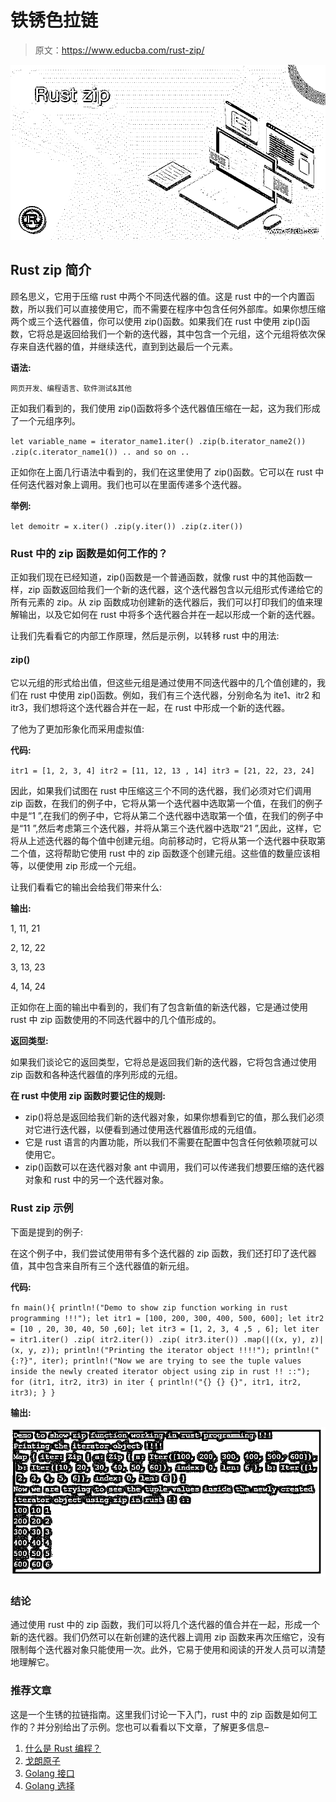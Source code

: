 # 铁锈色拉链

> 原文：<https://www.educba.com/rust-zip/>

![Rust zip](img/3433a0c91d148344064313dc7f74b09d.png)



## Rust zip 简介

顾名思义，它用于压缩 rust 中两个不同迭代器的值。这是 rust 中的一个内置函数，所以我们可以直接使用它，而不需要在程序中包含任何外部库。如果你想压缩两个或三个迭代器值，你可以使用 zip()函数。如果我们在 rust 中使用 zip()函数，它将总是返回给我们一个新的迭代器，其中包含一个元组，这个元组将依次保存来自迭代器的值，并继续迭代，直到到达最后一个元素。

**语法:**

<small>网页开发、编程语言、软件测试&其他</small>

正如我们看到的，我们使用 zip()函数将多个迭代器值压缩在一起，这为我们形成了一个元组序列。

`let variable_name = iterator_name1.iter()
.zip(b.iterator_name2())
.zip(c.iterator_name1()) .. and so on ..`

正如你在上面几行语法中看到的，我们在这里使用了 zip()函数。它可以在 rust 中任何迭代器对象上调用。我们也可以在里面传递多个迭代器。

**举例:**

`let demoitr = x.iter()
.zip(y.iter())
.zip(z.iter())`

### Rust 中的 zip 函数是如何工作的？

正如我们现在已经知道，zip()函数是一个普通函数，就像 rust 中的其他函数一样，zip 函数返回给我们一个新的迭代器，这个迭代器包含以元组形式传递给它的所有元素的 zip。从 zip 函数成功创建新的迭代器后，我们可以打印我们的值来理解输出，以及它如何在 rust 中将多个迭代器合并在一起以形成一个新的迭代器。

让我们先看看它的内部工作原理，然后是示例，以转移 rust 中的用法:

#### zip()

它以元组的形式给出值，但这些元组是通过使用不同迭代器中的几个值创建的，我们在 rust 中使用 zip()函数。例如，我们有三个迭代器，分别命名为 ite1、itr2 和 itr3，我们想将这个迭代器合并在一起，在 rust 中形成一个新的迭代器。

了他为了更加形象化而采用虚拟值:

**代码:**

`itr1 = [1, 2, 3, 4] itr2 = [11, 12, 13 , 14] itr3 = [21, 22, 23, 24]`

因此，如果我们试图在 rust 中压缩这三个不同的迭代器，我们必须对它们调用 zip 函数，在我们的例子中，它将从第一个迭代器中选取第一个值，在我们的例子中是“1 ”,在我们的例子中，它将从第二个迭代器中选取第一个值，在我们的例子中是“11 ”,然后考虑第三个迭代器，并将从第三个迭代器中选取“21 ”,因此，这样，它将从上述迭代器的每个值中创建元组。向前移动时，它将从第一个迭代器中获取第二个值，这将帮助它使用 rust 中的 zip 函数逐个创建元组。这些值的数量应该相等，以便使用 zip 形成一个元组。

让我们看看它的输出会给我们带来什么:

**输出:**

1, 11, 21

2, 12, 22

3, 13, 23

4, 14, 24

正如你在上面的输出中看到的，我们有了包含新值的新迭代器，它是通过使用 rust 中 zip 函数使用的不同迭代器中的几个值形成的。

**返回类型:**

如果我们谈论它的返回类型，它将总是返回我们新的迭代器，它将包含通过使用 zip 函数和各种迭代器值的序列形成的元组。

**在 rust 中使用 zip 函数时要记住的规则:**

*   zip()将总是返回给我们新的迭代器对象，如果你想看到它的值，那么我们必须对它进行迭代器，以便看到通过使用迭代器值形成的元组值。
*   它是 rust 语言的内置功能，所以我们不需要在配置中包含任何依赖项就可以使用它。
*   zip()函数可以在迭代器对象 ant 中调用，我们可以传递我们想要压缩的迭代器对象和 rust 中的另一个迭代器对象。

### Rust zip 示例

下面是提到的例子:

在这个例子中，我们尝试使用带有多个迭代器的 zip 函数，我们还打印了迭代器值，其中包含来自所有三个迭代器值的新元组。

**代码:**

`fn main(){
println!("Demo to show zip function working in rust programming !!!");
let itr1 = [100, 200, 300, 400, 500, 600];
let itr2 = [10 , 20, 30, 40, 50 ,60];
let itr3 = [1, 2, 3, 4 ,5 , 6];
let iter = itr1.iter()
.zip( itr2.iter())
.zip( itr3.iter())
.map(|((x, y), z)| (x, y, z));
println!("Printing the iterator object !!!!");
println!("{:?}", iter);
println!("Now we are trying to see the tuple values inside the newly created iterator object using zip in rust !! ::");
for (itr1, itr2, itr3) in iter {
println!("{} {} {}", itr1, itr2, itr3);
}
}`

**输出:**

![Rust zip](img/43bc6fa87d50f2f3fbc1373228d3557c.png)



### 结论

通过使用 rust 中的 zip 函数，我们可以将几个迭代器的值合并在一起，形成一个新的迭代器。我们仍然可以在新创建的迭代器上调用 zip 函数来再次压缩它，没有限制每个迭代器对象只能使用一次。此外，它易于使用和阅读的开发人员可以清楚地理解它。

### 推荐文章

这是一个生锈的拉链指南。这里我们讨论一下入门，rust 中的 zip 函数是如何工作的？并分别给出了示例。您也可以看看以下文章，了解更多信息–

1.  [什么是 Rust 编程？](https://www.educba.com/what-is-rust-programming/)
2.  [戈朗原子](https://www.educba.com/golang-atomic/)
3.  [Golang 接口](https://www.educba.com/golang-interfaces/)
4.  [Golang 选择](https://www.educba.com/golang-select/)





